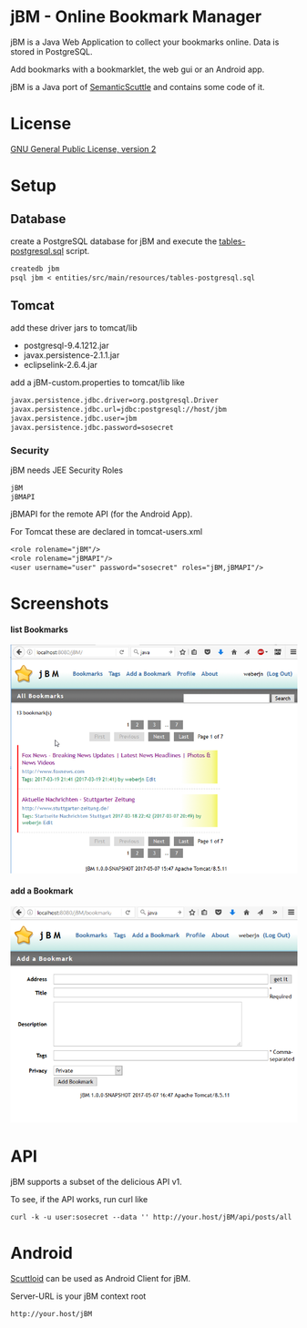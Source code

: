 # jBM - Online Bookmark Manager

jBM is a Java Web Application to collect your bookmarks online. Data is stored in PostgreSQL.

Add bookmarks with a bookmarklet, the web gui or an Android app.

jBM is a Java port of [SemanticScuttle](https://sourceforge.net/projects/semanticscuttle/) and contains some code of it.

# License

[GNU General Public License, version 2](https://www.gnu.org/licenses/gpl-2.0.html)

# Setup

## Database

create a PostgreSQL database for jBM and execute the [tables-postgresql.sql](entities/src/main/resources/tables-postgresql.sql) script. 

    createdb jbm
    psql jbm < entities/src/main/resources/tables-postgresql.sql 

## Tomcat 

add these driver jars to tomcat/lib

* postgresql-9.4.1212.jar
* javax.persistence-2.1.1.jar
* eclipselink-2.6.4.jar

add a jBM-custom.properties to tomcat/lib like

    javax.persistence.jdbc.driver=org.postgresql.Driver
    javax.persistence.jdbc.url=jdbc:postgresql://host/jbm
    javax.persistence.jdbc.user=jbm
    javax.persistence.jdbc.password=sosecret

### Security

jBM needs JEE Security Roles

    jBM
    jBMAPI

jBMAPI for the remote API (for the Android App).

For Tomcat these are declared in tomcat-users.xml

    <role rolename="jBM"/>
    <role rolename="jBMAPI"/>
    <user username="user" password="sosecret" roles="jBM,jBMAPI"/>


# Screenshots

#### list Bookmarks

![list Bookmarks](doc/bookmarks.png?raw=true)

#### add a Bookmark

![add a Bookmark](doc/addbookmark.png?raw=true)

# API

jBM supports a subset of the delicious API v1.

To see, if the API works, run curl like

    curl -k -u user:sosecret --data '' http://your.host/jBM/api/posts/all

# Android

[Scuttloid](https://github.com/ilesinge/scuttloid) can be used as Android Client for jBM.

Server-URL is your jBM context root

    http://your.host/jBM

    




